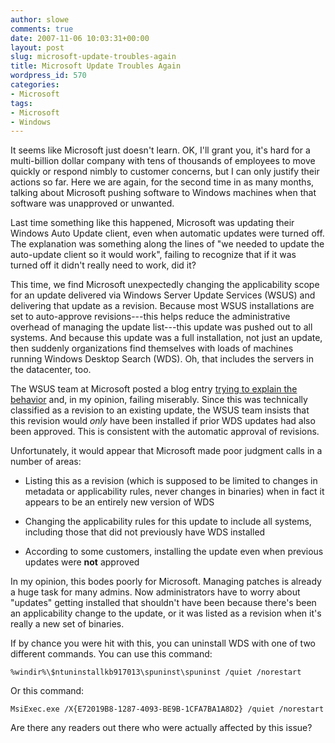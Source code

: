 ```yaml
---
author: slowe
comments: true
date: 2007-11-06 10:03:31+00:00
layout: post
slug: microsoft-update-troubles-again
title: Microsoft Update Troubles Again
wordpress_id: 570
categories:
- Microsoft
tags:
- Microsoft
- Windows
---
```


It seems like Microsoft just doesn't learn. OK, I'll grant you, it's hard for a multi-billion dollar company with tens of thousands of employees to move quickly or respond nimbly to customer concerns, but I can only justify their actions so far. Here we are again, for the second time in as many months, talking about Microsoft pushing software to Windows machines when that software was unapproved or unwanted.

Last time something like this happened, Microsoft was updating their Windows Auto Update client, even when automatic updates were turned off. The explanation was something along the lines of "we needed to update the auto-update client so it would work", failing to recognize that if it was turned off it didn't really need to work, did it?

This time, we find Microsoft unexpectedly changing the applicability scope for an update delivered via Windows Server Update Services (WSUS) and delivering that update as a revision. Because most WSUS installations are set to auto-approve revisions---this helps reduce the administrative overhead of managing the update list---this update was pushed out to all systems. And because this update was a full installation, not just an update, then suddenly organizations find themselves with loads of machines running Windows Desktop Search (WDS). Oh, that includes the servers in the datacenter, too.

The WSUS team at Microsoft posted a blog entry [trying to explain the behavior](http://blogs.technet.com/wsus/archive/2007/10/25/wds-revision-update-expanded-applicability-rules-auto-approve-revisions.aspx) and, in my opinion, failing miserably. Since this was technically classified as a revision to an existing update, the WSUS team insists that this revision would _only_ have been installed if prior WDS updates had also been approved. This is consistent with the automatic approval of revisions.

Unfortunately, it would appear that Microsoft made poor judgment calls in a number of areas:

* Listing this as a revision (which is supposed to be limited to changes in metadata or applicability rules, never changes in binaries) when in fact it appears to be an entirely new version of WDS

* Changing the applicability rules for this update to include all systems, including those that did not previously have WDS installed

* According to some customers, installing the update even when previous updates were **not** approved

In my opinion, this bodes poorly for Microsoft. Managing patches is already a huge task for many admins. Now administrators have to worry about "updates" getting installed that shouldn't have been because there's been an applicability change to the update, or it was listed as a revision when it's really a new set of binaries.

If by chance you were hit with this, you can uninstall WDS with one of two different commands. You can use this command:

	%windir%\$ntuninstallkb917013\spuninst\spuninst /quiet /norestart

Or this command:

	MsiExec.exe /X{E72019B8-1287-4093-BE9B-1CFA7BA1A8D2} /quiet /norestart

Are there any readers out there who were actually affected by this issue?
